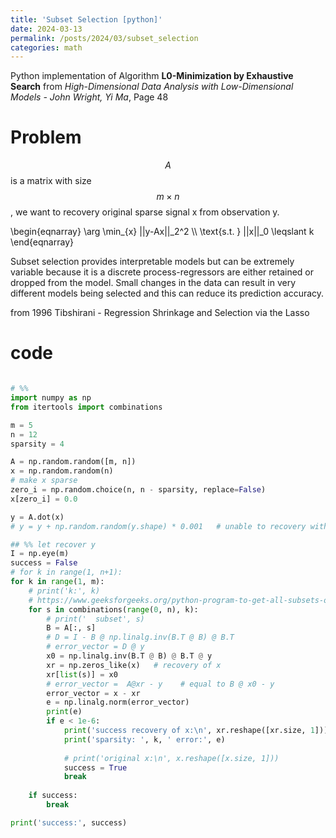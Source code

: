 ```yaml
---
title: 'Subset Selection [python]'
date: 2024-03-13
permalink: /posts/2024/03/subset_selection
categories: math
---
```


Python implementation of Algorithm **L0-Minimization by Exhaustive Search** from *High-Dimensional Data Analysis with Low-Dimensional Models - John Wright, Yi Ma*, Page 48


# Problem

$$A$$ is a matrix with size $$m \times n$$, we want to recovery original sparse signal x from observation y.

<div>  
\begin{eqnarray}  
\arg \min_{x} ||y-Ax||_2^2 \\  
\text{s.t. } ||x||_0 \leqslant k
\end{eqnarray}  
</div>  

Subset selection provides interpretable models but can be extremely variable because it is a discrete process-regressors are either retained or dropped from the model. Small changes in the data can result in very different models being selected and this can reduce its prediction accuracy.

from 1996 Tibshirani - Regression Shrinkage and Selection via the Lasso

# code

```python

# %%
import numpy as np
from itertools import combinations

m = 5
n = 12
sparsity = 4

A = np.random.random([m, n])
x = np.random.random(n)
# make x sparse
zero_i = np.random.choice(n, n - sparsity, replace=False)
x[zero_i] = 0.0

y = A.dot(x)
# y = y + np.random.random(y.shape) * 0.001   # unable to recovery with noise

## %% let recover y
I = np.eye(m)
success = False
# for k in range(1, n+1):
for k in range(1, m):
    # print('k:', k)
    # https://www.geeksforgeeks.org/python-program-to-get-all-subsets-of-given-size-of-a-set/
    for s in combinations(range(0, n), k):
        # print('  subset', s)
        B = A[:, s]
        # D = I - B @ np.linalg.inv(B.T @ B) @ B.T
        # error_vector = D @ y
        x0 = np.linalg.inv(B.T @ B) @ B.T @ y
        xr = np.zeros_like(x)   # recovery of x
        xr[list(s)] = x0
        # error_vector =  A@xr - y    # equal to B @ x0 - y
        error_vector = x - xr
        e = np.linalg.norm(error_vector)
        print(e)
        if e < 1e-6:
            print('success recovery of x:\n', xr.reshape([xr.size, 1]))
            print('sparsity: ', k, ' error:', e)
 
            # print('original x:\n', x.reshape([x.size, 1]))
            success = True
            break
    
    if success:
        break

print('success:', success)



```